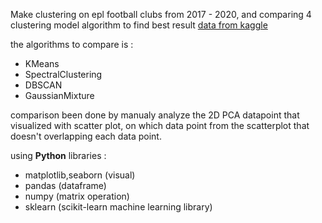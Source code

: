 Make clustering on epl football clubs from 2017 - 2020, and comparing 4 clustering model algorithm to find best result [data from kaggle](https://www.kaggle.com/datasets/aditya2803/premier-league-team-data?select=Shooting+Stats.csv)

the algorithms to compare is :

- KMeans
- SpectralClustering
- DBSCAN
- GaussianMixture

comparison been done by manualy analyze the 2D PCA datapoint that visualized with scatter plot, on which data point from the scatterplot that doesn't overlapping each data point.

using **Python** libraries :
- matplotlib,seaborn (visual)
- pandas (dataframe)
- numpy (matrix operation)
- sklearn (scikit-learn machine learning library)